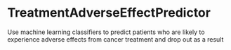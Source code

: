 # TreatmentAdverseEffectPredictor
Use machine learning classifiers to predict patients who are likely to experience adverse effects from cancer treatment and drop out as a result
